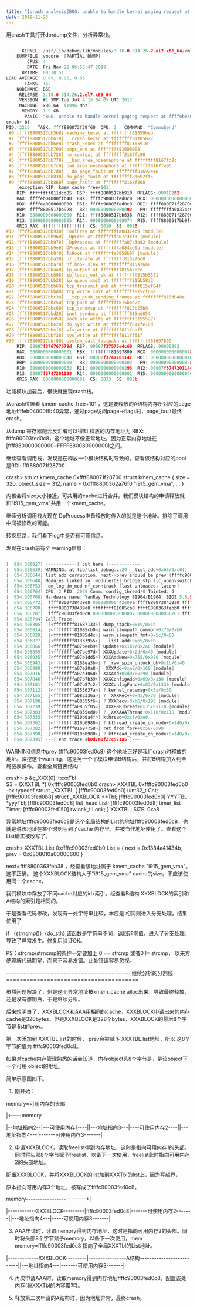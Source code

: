 ```yaml
---
title: "[crash analysis]BUG: unable to handle kernel paging request at ffffeb04000ffb40"
date: 2019-11-23
---
```

用crash工具打开dordump文件，分析异常栈。

```c

      KERNEL: /usr/lib/debug/lib/modules/3.10.0-514.26.2.el7.x86_64/vmlinux
    DUMPFILE: vmcore  [PARTIAL DUMP]
        CPUS: 4
        DATE: Fri Nov 22 06:53:47 2019
      UPTIME: 00:10:51
LOAD AVERAGE: 0.09, 0.06, 0.05
       TASKS: 142
    NODENAME: BSE
     RELEASE: 3.10.0-514.26.2.el7.x86_64
     VERSION: #1 SMP Tue Jul 4 15:04:05 UTC 2017
     MACHINE: x86_64  (1996 Mhz)
      MEMORY: 1.9 GB
       PANIC: "BUG: unable to handle kernel paging request at ffffeb04000ffb40"
crash> bt
PID: 2216   TASK: ffff880073f39f60  CPU: 2   COMMAND: "CommuSend"
 #0 [ffff8800517bb5b8] machine_kexec at ffffffff81059beb
 #1 [ffff8800517bb618] __crash_kexec at ffffffff81105822
 #2 [ffff8800517bb6e8] crash_kexec at ffffffff81105910
 #3 [ffff8800517bb700] oops_end at ffffffff81690008
 #4 [ffff8800517bb728] no_context at ffffffff8167fc96
 #5 [ffff8800517bb778] __bad_area_nosemaphore at ffffffff8167fd2c
 #6 [ffff8800517bb7c0] bad_area_nosemaphore at ffffffff8167fe96
 #7 [ffff8800517bb7d0] __do_page_fault at ffffffff81692e4e
 #8 [ffff8800517bb830] do_page_fault at ffffffff81692ff5
 #9 [ffff8800517bb860] page_fault at ffffffff8168f208
    [exception RIP: kmem_cache_free+101]
    RIP: ffffffff811dcd85  RSP: ffff8800517bb910  RFLAGS: 00010282
    RAX: ffffeb04000ffb40  RBX: ffffc90003fed0c8  RCX: 0000000000000006
    RDX: ffffea0000000000  RSI: ffffc90003fed0c8  RDI: ffff880071f28700
    RBP: ffff8800517bb928   R8: 0000000000000092   R9: ffffffffa08374c9
    R10: 0000000000000000  R11: ffff8800517bb636  R12: ffff880071f28700
    R13: 0000000000000005  R14: 0000000000000074  R15: ffff8800517bb9fc
    ORIG_RAX: ffffffffffffffff  CS: 0010  SS: 0018
#10 [ffff8800517bb930] PoolFree at ffffffffa08374c9 [module]
#11 [ffff8800517bb960] _DpFree at ffffffffa07c3cf3 [module]
#12 [ffff8800517bb978] _DpProcess at ffffffffa07c3e82 [module]
#13 [ffff8800517bb9e0] DProcess at ffffffffa084ce0a [module]
#14 [ffff8800517bb9f0] TxHook at ffffffffa0858b07 [module]
#15 [ffff8800517bba30] nf_iterate at ffffffff815a75c0
#16 [ffff8800517bba70] nf_hook_slow at ffffffff815a76a8
#17 [ffff8800517bbaa8] ip_output at ffffffff815b78ce
#18 [ffff8800517bbb08] ip_local_out_sk at ffffffff815b5531
#19 [ffff8800517bbb28] ip_queue_xmit at ffffffff815b58a3
#20 [ffff8800517bbb60] tcp_transmit_skb at ffffffff815cf04f
#21 [ffff8800517bbbd0] tcp_write_xmit at ffffffff815cf68a
#22 [ffff8800517bbc38] __tcp_push_pending_frames at ffffffff815d048e
#23 [ffff8800517bbc50] tcp_push at ffffffff815bed2c
#24 [ffff8800517bbc60] tcp_sendmsg at ffffffff815c25b8
#25 [ffff8800517bbd28] inet_sendmsg at ffffffff815ed854
#26 [ffff8800517bbd58] sock_aio_write at ffffffff81555227
#27 [ffff8800517bbe20] do_sync_write at ffffffff811fe18d
#28 [ffff8800517bbef8] vfs_write at ffffffff811feaf5
#29 [ffff8800517bbf38] sys_write at ffffffff811ff51f
#30 [ffff8800517bbf80] system_call_fastpath at ffffffff81697809
    RIP: 00007f376767579d  RSP: 00007f37575e4c68  RFLAGS: 00000202
    RAX: 0000000000000001  RBX: ffffffff81697809  RCX: 0000000000000018
    RDX: 0000000000000040  RSI: 00007f374720114c  RDI: 0000000000000016
    RBP: 0000000000000000   R8: 0000000000000404   R9: 0000000000000028
    R10: 0000000000000032  R11: 0000000000000293  R12: 00007f374720114c
    R13: 00007f3747201138  R14: 0000000000000001  R15: 0000000000000040
    ORIG_RAX: 0000000000000001  CS: 0033  SS: 002b
```

功能模块加载后，很快就出现crash栈。

从crash位置看 kmem_cache_free+101 ，这是要释放的A结构内存所对应的page地址ffffeb04000ffb40异常，通过page访问page->flags时，page_fault最终crash。

从dump 寄存器配合反汇编可以得知 释放的内存地址为 RBX: ffffc90003fed0c8，这个地址不像正常地址。因为正常内存地址在 [ffff880000000000~FFFF880080000000)之间。

继续查看调用栈，发现是在释放一个模块结构时导致的。查看该结构对应的pool是RDI: ffff880071f28700

crash> struct kmem_cache 0xffff880071f28700
struct kmem_cache {
    size = 320,
    object_size = 312,
    name = 0xffff8800362a76f0 "i915_gem_vma",
...
}

内核会将size大小接近，可共用的cache进行合并。我们模块结构的申请释放就和"i915_gem_vma"共用一个kmem_cache。

继续分析调用栈发现在 DpProcess准备释放时传入的就是这个地址。排除了调用中间被修改的可能。

转换思路，我们看下log中是否有可用信息。

发现在crash前有个 warning信息：

```c

[  654.306627] ------------[ cut here ]------------
[  654.306639] WARNING: at lib/list_debug.c:29 __list_add+0x65/0xc0()
[  654.306644] list_add corruption. next->prev should be prev (ffffc90003fed0c8), but was 0000010c4a41434b. (next=ffff8800363feb38).
[  654.306648] Modules linked in: module(OE) bridge stp llc openvswitch nf_conntrack_ipv6 nf_nat_ipv6 nf_conntrack_ipv4 nf_defrag_ipv4 nf_nat_ipv4 nf_defrag_ipv6 nf_nat it87 hwmon_vid arc4 rt2800usb intel_powerclamp rt2x00usb coretemp intel_rapl rt2800lib crc_ccitt kvm_intel snd_intel_sst_acpi rt2x00lib snd_intel_sst_core snd_soc_sst_mfld_platform kvm mac80211 snd_soc_sst_match snd_soc_core irqbypass snd_compress crc32_pclmul cfg80211 ghash_clmulni_intel cryptd snd_pcm rfkill r8169 sg snd_timer pcspkr mii snd soundcore i2c_i801 shpchp iosf_mbi ip_tables xfs libcrc32c sd_mod crc_t10dif crct10dif_generic i915 i2c_algo_bit drm_kms_helper syscopyarea crct10dif_pclmul sysfillrect crct10dif_common sysimgblt fb_sys_fops crc32c_intel drm serio_raw ahci libahci libata i2c_core video fjes dm_mirror dm_region_hash
[  654.306753]  dm_log dm_mod nf_conntrack [last unloaded: lwconn]
[  654.306764] CPU: 2 PID: 2069 Comm: config_thread/0 Tainted: G           OE  ------------   3.10.0-514.26.2.el7.x86_64 #1
[  654.306768] Hardware name: YanRay Technology B1904/B1904, BIOS 5.6.5 10/19/2017
[  654.306772]  ffff8800738439e8 000000000442e09a ffff8800738439a0 ffffffff81687133
[  654.306780]  ffff8800738439d8 ffffffff81085cb0 ffff8800363febb0 ffff8800363feb38
[  654.306787]  ffffc90003fed0c8 0000000000000002 0000000000000761 ffff880073843a40
[  654.306794] Call Trace:
[  654.306805]  [<ffffffff81687133>] dump_stack+0x19/0x1b
[  654.306814]  [<ffffffff81085cb0>] warn_slowpath_common+0x70/0xb0
[  654.306820]  [<ffffffff81085d4c>] warn_slowpath_fmt+0x5c/0x80
[  654.306827]  [<ffffffff81333955>] __list_add+0x65/0xc0
[  654.306866]  [<ffffffffa07beeb9>] Update+0x1b9/0x2a0 [module]
[  654.306899]  [<ffffffffa07bc97d>] XXXUpdate+0x2d/0x40 [module]
[  654.306935]  [<ffffffffa07e1dd5>] XXXAddNew+0x755/0x980 [module]
[  654.306943]  [<ffffffff8168ea3b>] ? _raw_spin_unlock_bh+0x1b/0x40
[  654.306980]  [<ffffffffa07e20a8>] _XXXAdd+0xa8/0x160 [module]
[  654.307016]  [<ffffffffa07e3060>] XXXAdd+0xd0/0x290 [module]
[  654.307046]  [<ffffffffa07b7b39>] XXXConfigAdd+0x69/0x130 [module]
[  654.307101]  [<ffffffffa07b87c2>] XXXConfigFunc+0x82/0x1330 [module]
[  654.307112]  [<ffffffff8155637a>] ? kernel_recvmsg+0x3a/0x50
[  654.307155]  [<ffffffffa083336a>] ? _XXXRecv+0x4a/0x70 [module]
[  654.307198]  [<ffffffffa08355f6>] ? XXXRecv+0xb6/0x190 [module]
[  654.307239]  [<ffffffffa0835f05>] _XXXBBBThread+0x35/0x110 [module]
[  654.307303]  [<ffffffffa0835ed0>] ? _XXXAAAThread+0x110/0x110 [module]
[  654.307335]  [<ffffffff810b0a4f>] kthread+0xcf/0xe0
[  654.307362]  [<ffffffff810b0980>] ? kthread_create_on_node+0x140/0x140
[  654.307382]  [<ffffffff81697758>] ret_from_fork+0x58/0x90
[  654.307390]  [<ffffffff810b0980>] ? kthread_create_on_node+0x140/0x140
[  654.307395] ---[ end trace 4b0d7a0f27c571a5 ]---
```

WARNING信息中prev (ffffc90003fed0c8) 这个地址正好是我们crash时释放的地址。深挖这个warning，这是另一个子模块申请B结构后，并将B结构加入到全局链表操作。查看全局链表结构

crash> p &g_XXX[0]->xxxTbl          
$3 = (XXXTBL *) 0xffffc90003fed0b0
crash> XXXTBL 0xffffc90003fed0b0 -ox
typedef struct _XXXTBL {
  [ffffc90003fed0b0] uint32_t Cnt;
  [ffffc90003fed0b8] struct _XXXBLOCK **Tbl;
  [ffffc90003fed0c0] YYYTBL *yyyTbl;
  [ffffc90003fed0c8] list_head List;
  [ffffc90003fed0d8] timer_list Timer;
  [ffffc90003fed150] rwlock_t Lock;
} XXXTBL;
SIZE: 0xa8

 异常地址ffffc90003fed0c8是这个全局结构的List的地址ffffc90003fed0c8，也就是说该地址在某个时刻写到了cache 内存里，并被当作地址使用了。查看这个List确实被改写了。

crash> XXXTBL.List 0xffffc90003fed0b0 
  List = {
    next = 0x1384a41434b, 
    prev = 0x6808010a00000600
  }

 next=ffff8800363feb38 ，经查看该地址属于 kmem_cache "i915_gem_vma"。这不正确。 这个XXXBLOCK结构大于"i915_gem_vma" cache的size。不应该使用同一个cache。

我们模块中存放了不同cache对应的idx索引。经查看B结构 XXXBLOCK的索引和 A结构的索引是相同的。

于是查看代码修改，发现有一处字符串比较，本应是 相同则进入分支处理，结果使用了

if （strncmp()）{do_sth},该函数是字符串不同，返回非零值，进入了分支处理。导致了异常发生。修复后验证OK。

PS：strcmp/strncmp的条件一定要加上 0 == strcmp 或者0 != strcmp， 以来方便理解代码期望，而来不容易发错。此处错误容易忽视。

=====================================继续分析的分割线=======================================

虽然问题解决了，但是这个异常地址被kmem_cache alloc出来，导致最终释放，还是没有想明白，于是继续分析。

后来想明白了，XXXBLOCK和AAA用相同的cache，XXXBLOCK申请出来的内存cache是320bytes，但是XXXBLOCK是328个bytes，XXXBLOCK的最后8个字节是 list的prev。

第一次添加到 XXXTBL.list的时候， prev会被赋予 XXXTBL.list地址，所以 这8个字节的值为 ffffc90003fed0c8。

如果对cache内存管理熟悉的话会知道，内存object头8个字节是，是该object下一个可用 object的地址。

简单示意图如下。

1. 刚开始：

memory=可用内存的头部

|<---memory

|--地址指向2--|---可使用内存1----||---地址指向3---|----可使用内存2----||---地址指向4---|-------可使用内存3-------|

2. 申请XXXBLOCK，读取freelist得到内存地址，这时是指向可用内存1的头部。同时将头部8个字节赋予freelist，以备下一次使用，freelist此时指向可用内存2的头部地址。

配置XXXBLOCK，并将XXXBLOCK的list加到XXXTbl的list上，因为写越界，

原本指向可用内存3个地址，被写成了ffffc90003fed0c8。

 memory------------------------>|

|------------XXXBLOCK---------|ffffc90003fed0c8|-------可使用内存2-------||---地址指向4---|-----可使用内存3-------|

3. AAA申请时，读取memory得到内存地址，这时是指向可用内存2的头部。同时将头部8个字节赋予memory，以备下一次使用，mem
                  memory=ffffc90003fed0c8 指向了全局XXXTbl的List地址。

|-------------XXXBLOCK---------|----------------A结构--------------------------||---地址指向4---|-------可使用内存3-------|

4. 再次申请AAA时，读取memory得到内存地址ffffc90003fed0c8，配置该处内存(将XXXTbl的内容覆写)。

5. 释放第二次申请的A结构时，因为地址异常，最终crash。
